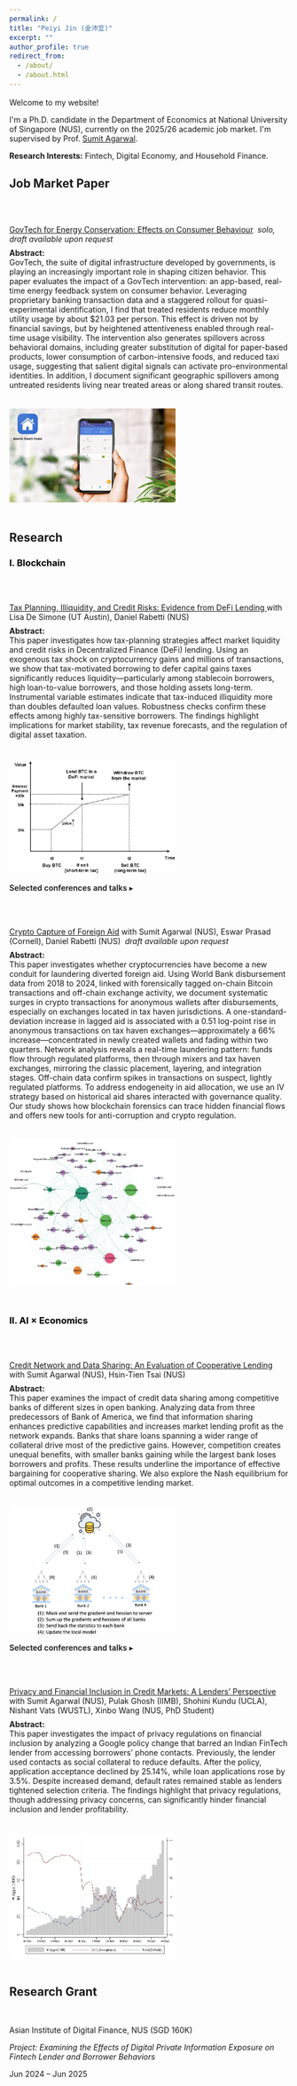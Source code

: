 ```yaml
---
permalink: /
title: "Peiyi Jin (金沛宜)"
excerpt: ""
author_profile: true
redirect_from: 
  - /about/
  - /about.html
---
```

<style>
  /* Page width */
  .page, .main, .page__content, .archive {
    max-width: 1500px;
    margin: 0 auto;
    padding: 0 30px;
  }

  /* Spacing utilities */
  .mt-8 { margin-top: 8px; }
  .mt-12 { margin-top: 12px; }
  .mt-16 { margin-top: 16px; }
  .mt-24 { margin-top: 24px; }
  .mb-0 { margin-bottom: 0; }
  .mb-8 { margin-bottom: 8px; }
  .mb-16 { margin-bottom: 16px; }
  .mb-24 { margin-bottom: 24px; }
  .mb-40 { margin-bottom: 40px; }
  .mb-48 { margin-bottom: 48px; }
  .mb-60 { margin-bottom: 60px; }

  /* Paper entry layout */
  .paper-entry { margin: 48px 0; } /* uniform gap between papers */
  .paper-row {
    display: flex;
    align-items: flex-start;
    gap: 20px;
    flex-wrap: wrap;
  }
  .paper-text { flex: 1; min-width: 280px; }
  .paper-img { flex: 0 0 auto; }
  .paper-img img { max-width: 300px; height: auto; cursor: zoom-in; }

  /* Details (collapsible) */
  details { margin-top: 12px; }
  details > summary {
    cursor: pointer;
    font-weight: 600;
    list-style: none;
  }
  /* Optional: hide default triangle and style summary */
  details > summary::-webkit-details-marker { display: none; }
  details > summary::after {
    content: " ▸";
    font-weight: 400;
  }
  details[open] > summary::after {
    content: " ▾";
  }
</style>

<div class="mt-16"></div>

<p>Welcome to my website!</p>

<p>
  I'm a Ph.D. candidate in the Department of Economics at National University of Singapore (NUS), 
  currently on the 2025/26 academic job market. I'm supervised by 
  Prof. <a href="https://www.ushakrisna.com/" target="_blank" rel="noopener noreferrer">Sumit Agarwal</a>.
</p>

<p class="mb-24"><strong>Research Interests:</strong> Fintech, Digital Economy, and Household Finance.</p>

<h2 class="mb-8">Job Market Paper</h2>

<!-- =============== JMP =============== -->
<section class="paper-entry">
  <div class="paper-row">
    <div class="paper-text">
      <p class="mb-0">
        <a href="#">GovTech for Energy Conservation: Effects on Consumer Behaviour</a>
        <em> &nbsp;solo, draft available upon request</em>
      </p>
      <p class="mt-8">
        <strong>Abstract:</strong><br>
        GovTech, the suite of digital infrastructure developed by governments, is playing an increasingly important role in shaping citizen behavior.
        This paper evaluates the impact of a GovTech intervention: an app-based, real-time energy feedback system on consumer behavior.
        Leveraging proprietary banking transaction data and a staggered rollout for quasi-experimental identification, I find that treated residents reduce monthly utility usage by about $21.03 per person.
        This effect is driven not by financial savings, but by heightened attentiveness enabled through real-time usage visibility.
        The intervention also generates spillovers across behavioral domains, including greater substitution of digital for paper-based products, lower consumption of carbon-intensive foods, and reduced taxi usage, suggesting that salient digital signals can activate pro-environmental identities.
        In addition, I document significant geographic spillovers among untreated residents living near treated areas or along shared transit routes.
      </p>
    </div>
    <div class="paper-img">
      <a href="/images/app.png" target="_blank" rel="noopener noreferrer">
        <img src="/images/app.png" alt="Consumption Not Less but Greener">
      </a>
    </div>
  </div>
</section>

<h2 class="mt-24 mb-8">Research</h2>

<h3 class="mb-8" style="color:#000000;">I. Blockchain</h3>

<!-- =============== 1) DeFi Lending =============== -->
<section class="paper-entry">
  <div class="paper-row">
    <div class="paper-text">
      <p class="mb-0">
        <a href="https://papers.ssrn.com/sol3/papers.cfm?abstract_id=4764605" target="_blank" rel="noopener noreferrer">
          Tax Planning, Illiquidity, and Credit Risks: Evidence from DeFi Lending
        </a>
        with Lisa De Simone (UT Austin), Daniel Rabetti (NUS)
      </p>
      <p class="mt-8">
        <strong>Abstract:</strong><br>
        This paper investigates how tax-planning strategies affect market liquidity and credit risks in Decentralized Finance (DeFi) lending.
        Using an exogenous tax shock on cryptocurrency gains and millions of transactions, we show that tax-motivated borrowing to defer capital gains taxes significantly reduces liquidity—particularly among stablecoin borrowers, high loan-to-value borrowers, and those holding assets long-term.
        Instrumental variable estimates indicate that tax-induced illiquidity more than doubles defaulted loan values.
        Robustness checks confirm these effects among highly tax-sensitive borrowers.
        The findings highlight implications for market stability, tax revenue forecasts, and the regulation of digital asset taxation.
      </p>
    </div>
    <div class="paper-img">
      <a href="/images/blockchain1.png" target="_blank" rel="noopener noreferrer">
        <img src="/images/blockchain1.png" alt="DeFi Lending">
      </a>
    </div>
  </div>

  <details>
    <summary>Selected conferences and talks</summary>
    <p class="mt-8">
      International Monetary Fund (IMF) Workshop in Digital Money and Taxation (2025);  
      Hawai’i Accounting Research Conference (HARC, 2025);  
      Tokenomics Conference (2024);  
      Workshop on the Economics of Technology and Decentralization at Waseda University;  
      National University of Singapore; Cornell–Tsinghua Summer Finance Institute;  
      IESE Barcelona Tax Conference; IC3 Blockchain Camp at Cornell Tech;  
      Finance and Accounting Annual Research Symposium; Research Symposium on Finance and Economics;  
      Bank of Finland; European Systemic Risk Board; Conference in AI and Systemic Risk Analytics;  
      Swiss National Bank Conference on Cryptoassets and Financial Innovation; Euroasia Conference;  
      Hong Kong University Summer Conference; Bank of Japan;  
      FeAT International Conference on Artificial Intelligence; Tsinghua University (SEM and PBC, 2024);  
      Singapore FinTech Festival; 14th Financial Markets and Corporate Governance Conference;  
      AI Global Finance Research Conference (Ho Chi Minh City, 2023).
    </p>
  </details>
</section>

<!-- =============== 2) Crypto Capture =============== -->
<section class="paper-entry">
  <div class="paper-row">
    <div class="paper-text">
      <p class="mb-0">
        <a href="#">Crypto Capture of Foreign Aid</a>
        with Sumit Agarwal (NUS), Eswar Prasad (Cornell), Daniel Rabetti (NUS)
        <em> &nbsp;draft available upon request</em>
      </p>
      <p class="mt-8">
        <strong>Abstract:</strong><br>
        This paper investigates whether cryptocurrencies have become a new conduit for laundering diverted foreign aid.
        Using World Bank disbursement data from 2018 to 2024, linked with forensically tagged on-chain Bitcoin transactions and off-chain exchange activity, we document systematic surges in crypto transactions for anonymous wallets after disbursements, especially on exchanges located in tax haven jurisdictions.
        A one-standard-deviation increase in lagged aid is associated with a 0.51 log-point rise in anonymous transactions on tax haven exchanges—approximately a 66% increase—concentrated in newly created wallets and fading within two quarters.
        Network analysis reveals a real-time laundering pattern: funds flow through regulated platforms, then through mixers and tax haven exchanges, mirroring the classic placement, layering, and integration stages.
        Off-chain data confirm spikes in transactions on suspect, lightly regulated platforms.
        To address endogeneity in aid allocation, we use an IV strategy based on historical aid shares interacted with governance quality.
        Our study shows how blockchain forensics can trace hidden financial flows and offers new tools for anti-corruption and crypto regulation.
      </p>
    </div>
    <div class="paper-img">
      <a href="/images/agg20.png" target="_blank" rel="noopener noreferrer">
        <img src="/images/agg20.png" alt="Crypto Capture">
      </a>
    </div>
  </div>
</section>

<h3 class="mt-24 mb-8" style="color:#000000;">II. AI × Economics</h3>

<!-- =============== 3) Cooperative Lending =============== -->
<section class="paper-entry">
  <div class="paper-row">
    <div class="paper-text">
      <p class="mb-0">
        <a href="https://papers.ssrn.com/sol3/papers.cfm?abstract_id=4463473" target="_blank" rel="noopener noreferrer">
          Credit Network and Data Sharing: An Evaluation of Cooperative Lending
        </a>
        with Sumit Agarwal (NUS), Hsin-Tien Tsai (NUS)
      </p>
      <p class="mt-8">
        <strong>Abstract:</strong><br>
        This paper examines the impact of credit data sharing among competitive banks of different sizes in open banking.
        Analyzing data from three predecessors of Bank of America, we find that information sharing enhances predictive capabilities and increases market lending profit as the network expands.
        Banks that share loans spanning a wider range of collateral drive most of the predictive gains.
        However, competition creates unequal benefits, with smaller banks gaining while the largest bank loses borrowers and profits.
        These results underline the importance of effective bargaining for cooperative sharing.
        We also explore the Nash equilibrium for optimal outcomes in a competitive lending market.
      </p>
    </div>
    <div class="paper-img">
      <a href="/images/bank.png" target="_blank" rel="noopener noreferrer">
        <img src="/images/bank.png" alt="Illustration of cooperative lending network among banks">
      </a>
    </div>
  </div>

  <details>
    <summary>Selected conferences and talks</summary>
    <p class="mt-8">
      29th International Conference on Computing in Economics and Finance (CEF), Nice (2023);
      Asian Meeting of the Econometric Society, Tsinghua University, Beijing (2023)
    </p>
  </details>
</section>

<!-- =============== 4) Privacy & Inclusion =============== -->
<section class="paper-entry">
  <div class="paper-row">
    <div class="paper-text">
      <p class="mb-0">
        <a href="https://drive.google.com/file/d/1QY0Ba49V9RbYpTz1cms9vca-3N3dRO-u/view" target="_blank" rel="noopener noreferrer">
          Privacy and Financial Inclusion in Credit Markets: A Lenders’ Perspective
        </a>
        with Sumit Agarwal (NUS), Pulak Ghosh (IIMB), Shohini Kundu (UCLA), Nishant Vats (WUSTL), Xinbo Wang (NUS, PhD Student)
      </p>
      <p class="mt-8">
        <strong>Abstract:</strong><br>
        This paper investigates the impact of privacy regulations on financial inclusion by analyzing a Google policy change that barred an Indian FinTech lender from accessing borrowers’ phone contacts.
        Previously, the lender used contacts as social collateral to reduce defaults.
        After the policy, application acceptance declined by 25.14%, while loan applications rose by 3.5%.
        Despite increased demand, default rates remained stable as lenders tightened selection criteria.
        The findings highlight that privacy regulations, though addressing privacy concerns, can significantly hinder financial inclusion and lender profitability.
      </p>
    </div>
    <div class="paper-img">
      <a href="/images/india_loan.png" target="_blank" rel="noopener noreferrer">
        <img src="/images/india_loan.png" alt="Privacy and Inclusion">
      </a>
    </div>
  </div>
</section>

<h2 class="section-gap-lg">Research Grant</h2>
<div class="paper-entry">
  <div class="paper-flex">
    <div class="paper-text">
      <p>
        Asian Institute of Digital Finance, NUS (SGD 160K)
      </p>
      <p><em>Project: Examining the Effects of Digital Private Information Exposure on Fintech Lender and Borrower Behaviors</em></p>
      <p class="muted">Jun 2024 – Jun 2025</p>
    </div>
  </div>
</div>